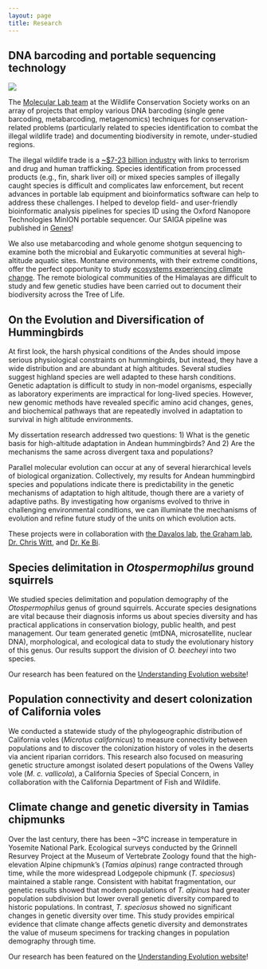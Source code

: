 ```yaml
---
layout: page
title: Research
---
```


## DNA barcoding and portable sequencing technology

![](/assets/img/bz.jpg)

The [Molecular Lab team](https://oneworldonehealth.wcs.org/Initiatives/WCS-Molecular-Program.aspx) at the Wildlife Conservation Society works on an array of projects that employ various DNA barcoding (single gene barcoding, metabarcoding, metagenomics) techniques for conservation-related problems (particularly related to species identification to combat the illegal wildlife trade) and documenting biodiversity in remote, under-studied regions.

The illegal wildlife trade is a [~$7-23 billion industry](https://www.awf.org/news/world-wildlife-day-highlights-severity-wildlife-crime) with links to terrorism and drug and human trafficking. Species identification from processed products (e.g., fin, shark liver oil) or mixed species samples of illegally caught species is difficult and complicates law enforcement, but recent advances in portable lab equipment and bioinformatics software can help to address these challenges. I helped to develop field- and user-friendly bioinformatic analysis pipelines for species ID using the Oxford Nanopore Technologies MinION portable sequencer. Our SAIGA pipeline was published in [Genes](https://www.mdpi.com/2073-4425/11/4/445/htm)!

We also use metabarcoding and whole genome shotgun sequencing to examine both the microbial and Eukaryotic communities at several high-altitude aquatic sites. Montane environments, with their extreme conditions, offer the perfect opportunity to study [ecosystems experiencing climate change](https://newsroom.wcs.org/News-Releases/articleType/ArticleView/articleId/12472/Wildlife-Conservation-Society-Molecular-Biologist-Tracie-Seimon-Participates-in-Trailblazing-National-Geographic-and-Rolex-Expedition-to-Mt-Everest.aspx). The remote biological communities of the Himalayas are difficult to study and few genetic studies have been carried out to document their biodiversity across the Tree of Life.


## On the Evolution and Diversification of Hummingbirds

At first look, the harsh physical conditions of the Andes should impose serious physiological constraints on hummingbirds, but instead, they have a wide distribution and are abundant at high altitudes. Several studies suggest highland species are well adapted to these harsh conditions. Genetic adaptation is difficult to study in non-model organisms, especially as laboratory experiments are impractical for long-lived species. However, new genomic methods have revealed specific amino acid changes, genes, and biochemical pathways that are repeatedly involved in adaptation to survival in high altitude environments.

My dissertation research addressed two questions: 1) What is the genetic basis for high-altitude adaptation in Andean hummingbirds? And 2) Are the mechanisms the same across divergent taxa and populations?

Parallel molecular evolution can occur at any of several hierarchical levels of biological organization. Collectively, my results for Andean hummingbird species and populations indicate there is predictability in the genetic mechanisms of adaptation to high altitude, though there are a variety of adaptive paths. By investigating how organisms evolved to thrive in challenging environmental conditions, we can illuminate the mechanisms of evolution and refine future study of the units on which evolution acts.

These projects were in collaboration with [the Davalos lab](https://lmdavalos.github.io/), [the Graham lab](https://www.wsl.ch/en/employees/graham.html), [Dr. Chris Witt](https://www.unmornithology.org/home), and [Dr. Ke Bi](https://www.linkedin.com/in/ke-bi-6b513376/).

## Species delimitation in *Otospermophilus* ground squirrels

We studied species delimitation and population demography of the *Otospermophilus* genus of ground squirrels. Accurate species designations are vital because their diagnosis informs us about species diversity and has practical applications in conservation biology, public health, and pest management. Our team generated genetic (mtDNA, microsatellite, nuclear DNA), morphological, and ecological data to study the evolutionary history of this genus. Our  results support the division of *O. beecheyi* into two species.

Our research has been featured on the [Understanding Evolution website](https://evolution.berkeley.edu/evolibrary/news/120201_tinychameleons)! 

## Population connectivity and desert colonization of California voles

We conducted a statewide study of the phylogeographic distribution of California voles (*Microtus californicus*) to measure connectivity between populations and to discover the colonization history of voles in the deserts via ancient riparian corridors. This research also focused on measuring genetic structure amongst isolated desert populations of the Owens Valley vole (*M. c. vallicola*), a California Species of Special Concern, in collaboration with the California Department of Fish and Wildlife.

## Climate change and genetic diversity in Tamias chipmunks

Over the last century, there has been ~3°C increase in temperature in Yosemite National Park. Ecological surveys conducted by the Grinnell Resurvey Project at the Museum of Vertebrate Zoology found that the high-elevation Alpine chipmunk’s (*Tamias alpinus*) range contracted through time, while the more widespread Lodgepole chipmunk (*T. speciosus*) maintained a stable range. Consistent with habitat fragmentation, our genetic results showed that modern populations of *T. alpinus* had greater population subdivision but lower overall genetic diversity compared to historic populations. In contrast, *T. speciosus* showed no significant changes in genetic diversity over time. This study provides empirical evidence that climate change affects genetic diversity and demonstrates the value of museum specimens for tracking changes in population demography through time.

Our research has been featured on the [Understanding Evolution website](https://evolution.berkeley.edu/evolibrary/news/120301_chipmunks)!


